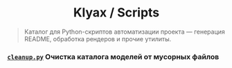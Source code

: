 <div align="center">

# Klyax / Scripts

</div>

> Каталог для Python-скриптов автоматизации проекта — генерация README, обработка рендеров и прочие утилиты.

### [`cleanup.py`](./cleanup.py) Очистка каталога моделей от мусорных файлов